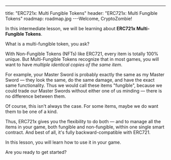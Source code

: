 ---
title: "ERC721x: Multi Fungible Tokens"
header: "ERC721x: Multi Fungible Tokens"
roadmap: roadmap.jpg
---Welcome, CryptoZombie!

In this intermediate lesson, we will be learning about **ERC721x Multi-Fungible
Tokens**.

What is a multi-fungible token, you ask?

With Non-Fungible Tokens (NFTs) like ERC721, every item is totally 100% unique.
But Multi-Fungible Tokens recognize that in most games, you will want to have
_multiple identical copies of the same item_.

For example, your Master Sword is probably exactly the same as my Master Sword
— they look the same, do the same damage, and have the exact same functionality.
Thus we would call these items "fungible", because we could trade our Master
Swords without either one of us minding — there is no difference between them.

Of course, this isn't always the case. For some items, maybe we do want them to
be one of a kind.

Thus, ERC721x gives you the flexibility to do both — and to manage all the items
in your game, both fungible and non-fungible, within one single smart contract.
And best of all, it's fully backward-compatible with ERC721.

In this lesson, you will learn how to use it in your game.

Are you ready to get started?
